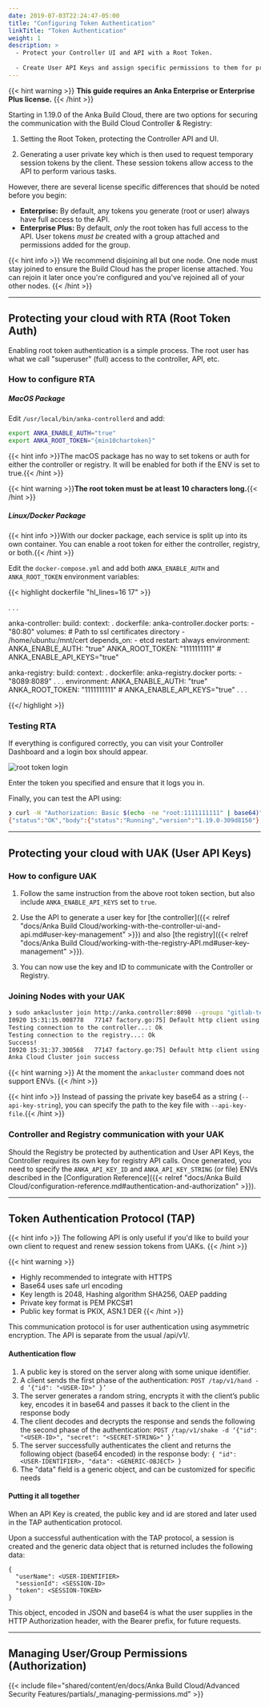 ```yaml
---
date: 2019-07-03T22:24:47-05:00
title: "Configuring Token Authentication"
linkTitle: "Token Authentication"
weight: 1
description: >
  - Protect your Controller UI and API with a Root Token.
  
  - Create User API Keys and assign specific permissions to them for protecting the API.
---
```


{{< hint warning >}} **This guide requires an Anka Enterprise or Enterprise Plus license.** {{< /hint >}}

Starting in 1.19.0 of the Anka Build Cloud, there are two options for securing the communication with the Build Cloud Controller & Registry:

1. Setting the Root Token, protecting the Controller API and UI.

2. Generating a user private key which is then used to request temporary session tokens by the client. These session tokens allow access to the API to perform various tasks.

However, there are several license specific differences that should be noted before you begin:

- **Enterprise:** By default, any tokens you generate (root or user) always have full access to the API.
- **Enterprise Plus:** By default, _only_ the root token has full access to the API. User tokens _must be_ created with a group attached and permissions added for the group.

{{< hint info >}}
We recommend disjoining all but one node. One node must stay joined to ensure the Build Cloud has the proper license attached. You can rejoin it later once you're configured and you've rejoined all of your other nodes.
{{< /hint >}}

---

## Protecting your cloud with RTA (Root Token Auth)

Enabling root token authentication is a simple process. The root user has what we call "superuser" (full) access to the controller, API, etc.

### How to configure RTA
##### MacOS Package

Edit `/usr/local/bin/anka-controllerd` and add:

```bash
export ANKA_ENABLE_AUTH="true"
export ANKA_ROOT_TOKEN="{min10chartoken}"
```

{{< hint info >}}The macOS package has no way to set tokens or auth for either the controller or registry. It will be enabled for both if the ENV is set to true.{{< /hint >}}

{{< hint warning >}}**The root token must be at least 10 characters long.**{{< /hint >}}

##### Linux/Docker Package

{{< hint info >}}With our docker package, each service is split up into its own container. You can enable a root token for either the controller, registry, or both.{{< /hint >}}

Edit the `docker-compose.yml` and add both `ANKA_ENABLE_AUTH` and `ANKA_ROOT_TOKEN` environment variables:

{{< highlight dockerfile "hl_lines=16 17" >}}

. . .

anka-controller:
   build:
      context: .
      dockerfile: anka-controller.docker
   ports:
      - "80:80"
   volumes:
     # Path to ssl certificates directory
     - /home/ubuntu:/mnt/cert
   depends_on:
      - etcd
   restart: always
   environment:
     ANKA_ENABLE_AUTH: "true"
     ANKA_ROOT_TOKEN: "1111111111"
     # ANKA_ENABLE_API_KEYS="true"

anka-registry:
   build:
      context: .
      dockerfile: anka-registry.docker
   ports:
      - "8089:8089"
   . . .
   environment:
     ANKA_ENABLE_AUTH: "true"
     ANKA_ROOT_TOKEN: "1111111111"
     # ANKA_ENABLE_API_KEYS="true"
. . .

{{</ highlight >}}

### Testing RTA

If everything is configured correctly, you can visit your Controller Dashboard and a login box should appear. 

![root token login](/images/anka-build-cloud/advanced-security-features/controller-root-token-login.png)

Enter the token you specified and ensure that it logs you in.

Finally, you can test the API using:

```bash
❯ curl -H "Authorization: Basic $(echo -ne "root:1111111111" | base64)" http://anka.registry:8089/registry/status
{"status":"OK","body":{"status":"Running","version":"1.19.0-309d8150"},"message":""}
```

---

## Protecting your cloud with UAK (User API Keys)

### How to configure UAK

1. Follow the same instruction from the above root token section, but also include `ANKA_ENABLE_API_KEYS` set to `true`.

2. Use the API to generate a user key for [the controller]({{< relref "docs/Anka Build Cloud/working-with-the-controller-ui-and-api.md#user-key-management" >}}) and also [the registry]({{< relref "docs/Anka Build Cloud/working-with-the-registry-API.md#user-key-management" >}}).

3. You can now use the key and ID to communicate with the Controller or Registry.

### Joining Nodes with your UAK

```bash
❯ sudo ankacluster join http://anka.controller:8090 --groups "gitlab-test-group-env" --reserve-space 10GB --api-key-id "nathan" --api-key-string "$ANKA_API_KEY_STRING"
I0920 15:31:15.008778   77147 factory.go:75] Default http client using API Key authentication
Testing connection to the controller...: Ok
Testing connection to the registry...: Ok
Success!
I0920 15:31:37.300568   77147 factory.go:75] Default http client using API Key authentication
Anka Cloud Cluster join success
```

{{< hint warning >}} At the moment the `ankacluster` command does not support ENVs. {{< /hint >}}

{{< hint info >}} Instead of passing the private key base64 as a string (`--api-key-string`), you can specify the path to the key file with `--api-key-file`.{{< /hint >}}

### Controller and Registry communication with your UAK

Should the Registry be protected by authentication and User API Keys, the Controller requires its own key for registry API calls. Once generated, you need to specify the `ANKA_API_KEY_ID` and `ANKA_API_KEY_STRING` (or file) ENVs described in the [Configuration Reference]({{< relref "docs/Anka Build Cloud/configuration-reference.md#authentication-and-authorization" >}}).

---

## Token Authentication Protocol (TAP)

{{< hint info >}}
The following API is only useful if you'd like to build your own client to request and renew session tokens from UAKs.
{{< /hint >}}

{{< hint warning >}}
- Highly recommended to integrate with HTTPS
- Base64 uses safe url encoding
- Key length is 2048, Hashing algorithm SHA256, OAEP padding
- Private key format is PEM PKCS#1
- Public key format is PKIX, ASN.1 DER
{{< /hint >}}

This communication protocol is for user authentication using asymmetric encryption. The API is separate from the usual /api/v1/.

#### Authentication flow

1. A public key is stored on the server along with some unique identifier.
2. A client sends the first phase of the authentication: `POST /tap/v1/hand -d ‘{"id": "<USER-ID>" }’`
3. The server generates a random string, encrypts it with the client’s public key, encodes it in base64 and passes it back to the client in the response body
4. The client decodes and decrypts the response and sends the following the second phase of the authentication: `POST /tap/v1/shake -d ‘{"id": "<USER-ID>", "secret": "<SECRET-STRING>" }’`
5. The server successfully authenticates the client and returns the following object (base64 encoded) in the response body:
`{ "id": <USER-IDENTIFIER>, "data": <GENERIC-OBJECT> }`
6. The "data" field is a generic object, and can be customized for specific needs

#### Putting it all together

When an API Key is created, the public key and id are stored and later used in the TAP authentication protocol.

Upon a successful authentication with the TAP protocol, a session is created and the generic data object that is returned includes the following data:

```
{
  "userName": <USER-IDENTIFIER>
  "sessionId": <SESSION-ID>
  "token": <SESSION-TOKEN>
}
```

This object, encoded in JSON and base64 is what the user supplies in the HTTP Authorization header, with the Bearer prefix, for future requests.

---

## Managing User/Group Permissions (Authorization)

{{< include file="shared/content/en/docs/Anka Build Cloud/Advanced Security Features/partials/_managing-permissions.md" >}}
